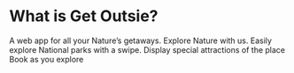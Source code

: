 # What is Get Outsie?

A web app for all your Nature’s getaways.
Explore Nature with us.
Easily explore National parks with a swipe.
Display special attractions of the place
Book as you explore
